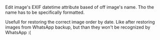 
Edit image's EXIF datetime attribute based of off image's name. Tho the name has to be specifically formatted.

Usefull for restoring the correct image order by date. 
Like after restoring images from WhatsApp backup, but than they won't be recognized by WhatsApp :(
